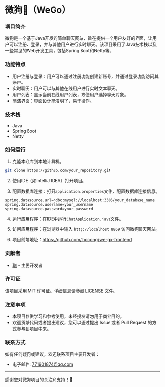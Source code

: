 # 微狗🐶（WeGo）

### 项目简介

微狗是一个基于Java开发的简单聊天网站，旨在提供一个用户友好的界面，让用户可以注册、登录，并与其他用户进行实时聊天。该项目采用了Java技术栈以及一些常见的Web开发工具，包括Spring Boot和Netty等。

### 功能特点

- 用户注册与登录：用户可以通过注册功能创建新账号，并通过登录功能访问其账户。
- 实时聊天：用户可以与其他在线用户进行实时文本聊天。
- 用户列表：显示当前在线用户列表，方便用户选择聊天对象。
- 简洁界面：界面设计简洁明了，易于操作。

### 技术栈

- Java
- Spring Boot
- Netty

### 如何运行

1. 克隆本仓库到本地计算机。

```bash
git clone https://github.com/your_repository.git
```

2. 使用IDE（如IntelliJ IDEA）打开项目。

3. 配置数据库连接：打开`application.properties`文件，配置数据库连接信息。

```properties
spring.datasource.url=jdbc:mysql://localhost:3306/your_database_name
spring.datasource.username=your_username
spring.datasource.password=your_password
```

4. 运行应用程序：在IDE中运行`ChatApplication.java`文件。

5. 访问应用程序：在浏览器中输入 `http://localhost:8869` 访问微狗聊天网站。

6. 项目前端地址：https://github.com/lhccong/we-go-frontend


### 贡献者

- [聪](https://github.com/lhccong) - 主要开发者

### 许可证

该项目采用 MIT 许可证。详细信息请参阅 [LICENSE](LICENSE) 文件。

### 注意事项

- 本项目仅供学习和参考使用，未经授权请勿用于商业目的。
- 欢迎贡献代码或者提出建议，您可以通过提出 Issue 或者 Pull Request 的方式参与到项目中来。

### 联系方式

如有任何疑问或建议，欢迎联系项目主要开发者：

- 电子邮件: 771901874@qq.com

---

感谢您对微狗项目的关注和支持！🐶
